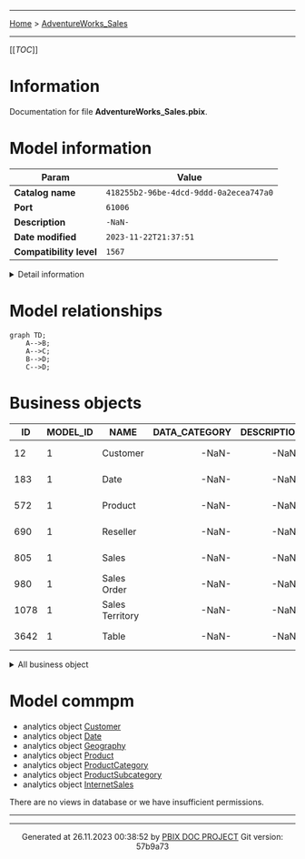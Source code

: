 ----

 [Home](../home.md) > [AdventureWorks_Sales](index.md)

----
[[_TOC_]]

# Information

Documentation for file **AdventureWorks_Sales.pbix**.

# Model information


| Param  | Value  |
|---|---|
| **Catalog name** | `418255b2-96be-4dcd-9ddd-0a2ecea747a0` | 
| **Port** | `61006`|
| **Description** | `-NaN-` | 
| **Date modified** | `2023-11-22T21:37:51` | 
| **Compatibility level** | `1567` | 


<details>
<summary>Detail information</summary>

| Param  | Value  |
|---|---|
| **Catalog name** | `418255b2-96be-4dcd-9ddd-0a2ecea747a0` | 
| **Port** | `61006` |
| **Full filename** | `C:\prog\python\pbix_doc\tests\input\AdventureWorks_Sales2.pbix` |
| **Description** | `-NaN-` | 
| **Roles** | `*,ActAsUsers` | 
| **Date modified** | `2023-11-22T21:37:51` | 
| **Compatibility level** | `1567` | 
| **Type** | `3` | 
| **Version** | `4` | 
| **Database id** | `418255b2-96be-4dcd-9ddd-0a2ecea747a0` | 
| **Database guid** | `-NaN-` | 
| **Date queried** | `2023-11-22T21:38:05` | 
| **Currently used** | `True` | 
| **Popularity** | `176.0` | 
| **Weightedpopularity** | `84.16666666666667` | 
| **Clientcacherefreshpolicy** | `4294967295` | 
| **Encryption level** | `Analysis Services 2019` | 

</details>



# Model relationships

```mermaid
graph TD;
    A-->B;
    A-->C;
    B-->D;
    C-->D;
```

# Business objects

| ID| MODEL_ID | NAME | DATA_CATEGORY  | DESCRIPTION | IS_HIDDEN | TABLE_STORAGE_ID | MODIFIED_TIME | STRUCTURE_MODIFIED_TIME | SYSTEM_FLAGS |
|--------------|-------------|-------------|---------------------:|-----------------:|--------------:|----------------:|---------------:|---------------:|---------------:| 
| 12 | 1 | Customer | -NaN- | -NaN- | False | 57 | 2022-09-22T22:59:56 |  2020-12-16T22:06:01 |  0 | 
| 183 | 1 | Date | -NaN- | -NaN- | False | 383 | 2022-09-22T22:59:56 |  2020-12-16T22:07:07 |  0 | 
| 572 | 1 | Product | -NaN- | -NaN- | False | 635 | 2022-09-22T22:59:56 |  2020-12-16T23:04:32 |  0 | 
| 690 | 1 | Reseller | -NaN- | -NaN- | False | 755 | 2022-09-22T22:59:56 |  2020-12-16T22:09:20 |  0 | 
| 805 | 1 | Sales | -NaN- | -NaN- | False | 895 | 2022-09-22T22:59:56 |  2020-12-16T22:02:59 |  0 | 
| 980 | 1 | Sales Order | -NaN- | -NaN- | False | 1048 | 2022-09-22T22:59:56 |  2020-12-16T22:09:47 |  0 | 
| 1078 | 1 | Sales Territory | -NaN- | -NaN- | False | 1112 | 2022-09-22T22:59:56 |  2020-12-16T22:10:09 |  0 | 
| 3642 | 1 | Table | -NaN- | -NaN- | False | 3654 | 2022-09-22T22:59:56 |  2020-12-16T23:04:03 |  0 | 



<details>
<summary>All business object</summary>

| ID| MODEL_ID | NAME | DATA_CATEGORY  | DESCRIPTION | IS_HIDDEN | TABLE_STORAGE_ID | MODIFIED_TIME | STRUCTURE_MODIFIED_TIME | SYSTEM_FLAGS | SHOWASVARIATIONSONLY | ISPRIVATE | DEFAULTDETAILROWSDEFINITIONID | ALTERNATESOURCEPRECEDENCE | REFRESHPOLICYID | CALCULATIONGROUPID | EXCLUDEFROMMODELREFRESH | LINEAGETAG | SOURCELINEAGETAG | SYSTEMMANAGED |
|--------------|-------------|-------------|---------------------:|-----------------:|--------------:|----------------:|---------------:|---------------:|---------------:| -------------------- | --------- | ----------------------------- | ------------------------- | --------------- | ------------------ | ----------------------- | ---------- | ---------------- | ------------- |
| 12 | 1 | Customer | -NaN- | -NaN- | False | 57 | 2022-09-22T22:59:56 |  2020-12-16T22:06:01 |  0 | False | False | -NaN- | 0 | -NaN- | -NaN- | False | 6ad82955-bd52-4e34-aa55-b462771c2fb9 | -NaN- | False |
| 15 | 1 | DateTableTemplate_788642c5-9a9d-4431-b350-9f47f7e53393 | -NaN- | -NaN- | True | 59 | 2022-09-22T22:59:56 |  2020-12-16T21:46:12 |  2 | False | True | -NaN- | 0 | -NaN- | -NaN- | False | 485ea6be-bac6-4a5b-b401-c70d6ee5977e | -NaN- | False |
| 183 | 1 | Date | -NaN- | -NaN- | False | 383 | 2022-09-22T22:59:56 |  2020-12-16T22:07:07 |  0 | False | False | -NaN- | 0 | -NaN- | -NaN- | False | 95ee9294-10b2-4f13-b9c3-b9a8775dcb91 | -NaN- | False |
| 186 | 1 | LocalDateTable_1635aca9-f5cf-4673-8bd0-6cbe59eca959 | -NaN- | -NaN- | True | 385 | 2022-09-22T22:59:56 |  2020-12-16T21:46:15 |  2 | True | False | -NaN- | 0 | -NaN- | -NaN- | False | a718bb48-3fe1-4da7-bf67-68f9fc0258b3 | -NaN- | False |
| 189 | 1 | LocalDateTable_d1146ef7-6f90-4647-b97e-2ffae90ba854 | -NaN- | -NaN- | True | 387 | 2022-09-22T22:59:56 |  2020-12-16T21:46:15 |  2 | True | False | -NaN- | 0 | -NaN- | -NaN- | False | 57e1e3a3-14b6-40b8-87e4-4d46ea5af297 | -NaN- | False |
| 192 | 1 | LocalDateTable_dc06deb5-c3da-486c-acde-3111d75ed696 | -NaN- | -NaN- | True | 389 | 2022-09-22T22:59:56 |  2020-12-16T21:46:15 |  2 | True | False | -NaN- | 0 | -NaN- | -NaN- | False | 51e95144-6d13-4285-b1fd-5fc19237ee61 | -NaN- | False |
| 572 | 1 | Product | -NaN- | -NaN- | False | 635 | 2022-09-22T22:59:56 |  2020-12-16T23:04:32 |  0 | False | False | -NaN- | 0 | -NaN- | -NaN- | False | f6ccdb91-4c18-4fd2-bb41-3b7425ba1677 | -NaN- | False |
| 690 | 1 | Reseller | -NaN- | -NaN- | False | 755 | 2022-09-22T22:59:56 |  2020-12-16T22:09:20 |  0 | False | False | -NaN- | 0 | -NaN- | -NaN- | False | 37fd4992-41f8-453a-b759-d8065ecbc037 | -NaN- | False |
| 805 | 1 | Sales | -NaN- | -NaN- | False | 895 | 2022-09-22T22:59:56 |  2020-12-16T22:02:59 |  0 | False | False | -NaN- | 0 | -NaN- | -NaN- | False | 4f6804ef-cf70-4c42-96c1-d1155891935b | -NaN- | False |
| 980 | 1 | Sales Order | -NaN- | -NaN- | False | 1048 | 2022-09-22T22:59:56 |  2020-12-16T22:09:47 |  0 | False | False | -NaN- | 0 | -NaN- | -NaN- | False | ee855eee-1d63-4301-8a57-06ecd1b06287 | -NaN- | False |
| 1078 | 1 | Sales Territory | -NaN- | -NaN- | False | 1112 | 2022-09-22T22:59:56 |  2020-12-16T22:10:09 |  0 | False | False | -NaN- | 0 | -NaN- | -NaN- | False | 383b8c81-5790-4a01-89b9-17faa7025b41 | -NaN- | False |
| 3642 | 1 | Table | -NaN- | -NaN- | False | 3654 | 2022-09-22T22:59:56 |  2020-12-16T23:04:03 |  0 | False | False | -NaN- | 0 | -NaN- | -NaN- | False | a17fc1a2-ca73-43c8-ac50-70c0bd52be49 | -NaN- | False |
</details>


# Model commpm 






- analytics object [Customer](./SSAS__ssas_azure/analytics_object_Customer.md)
- analytics object [Date](./SSAS__ssas_azure/analytics_object_Date.md)
- analytics object [Geography](./SSAS__ssas_azure/analytics_object_Geography.md)
- analytics object [Product](./SSAS__ssas_azure/analytics_object_Product.md)
- analytics object [ProductCategory](./SSAS__ssas_azure/analytics_object_ProductCategory.md)
- analytics object [ProductSubcategory](./SSAS__ssas_azure/analytics_object_ProductSubcategory.md)
- analytics object [InternetSales](./SSAS__ssas_azure/analytics_object_InternetSales.md)




There are no views in database or we have insufficient permissions.


----

----
<p align="center">
Generated at 26.11.2023 00:38:52 by <a href='https://github.com/dop12/pbix_doc'>PBIX DOC PROJECT</a> Git version: 57b9a73
</p>